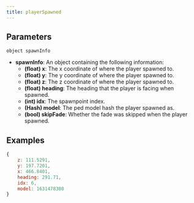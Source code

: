 ```yaml
---
title: playerSpawned
---
```


Parameters
----------

```
object spawnInfo
```

- **spawnInfo**: An object containing the following information:
    - **(float) x**: The x coordinate of where the player spawned to.
    - **(float) y**: The y coordinate of where the player spawned to.
    - **(float) z**: The z coordinate of where the player spawned to.
    - **(float) heading**: The heading that the player is facing when spawned.
    - **(int) idx**: The spawnpoint index.
    - **(Hash) model**: The ped model hash the player spawned as.
    - **(bool) skipFade**: Whether the fade was skipped when the player spawned.

Examples
--------

```js
{
    z: 111.5291,
    y: 197.7201,
    x: 466.8401,
    heading: 291.71,
    idx: 6,
    model: 1631478380
}
```
